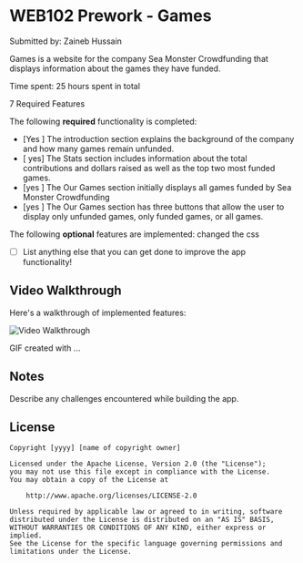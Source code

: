 # WEB102 Prework - Games

Submitted by: Zaineb Hussain

Games is a website for the company Sea Monster Crowdfunding that displays information about the games they have funded.

Time spent: 25 hours spent in total

7 Required Features

The following **required** functionality is completed:

* [Yes ] The introduction section explains the background of the company and how many games remain unfunded.
* [ yes] The Stats section includes information about the total contributions and dollars raised as well as the top two most funded games.
* [yes ] The Our Games section initially displays all games funded by Sea Monster Crowdfunding
* [yes ] The Our Games section has three buttons that allow the user to display only unfunded games, only funded games, or all games.

The following **optional** features are implemented:
changed the css

* [ ] List anything else that you can get done to improve the app functionality!

## Video Walkthrough

Here's a walkthrough of implemented features:

<img src='http://i.imgur.com/link/to/your/gif/file.gif' title='Video Walkthrough' width='' alt='Video Walkthrough' />

<!-- Replace this with whatever GIF tool you used! -->
GIF created with ...  
<!-- Recommended tools:
[Kap](https://getkap.co/) for macOS
[ScreenToGif](https://www.screentogif.com/) for Windows
[peek](https://github.com/phw/peek) for Linux. -->

## Notes

Describe any challenges encountered while building the app.

## License

    Copyright [yyyy] [name of copyright owner]

    Licensed under the Apache License, Version 2.0 (the "License");
    you may not use this file except in compliance with the License.
    You may obtain a copy of the License at

        http://www.apache.org/licenses/LICENSE-2.0

    Unless required by applicable law or agreed to in writing, software
    distributed under the License is distributed on an "AS IS" BASIS,
    WITHOUT WARRANTIES OR CONDITIONS OF ANY KIND, either express or implied.
    See the License for the specific language governing permissions and
    limitations under the License.
